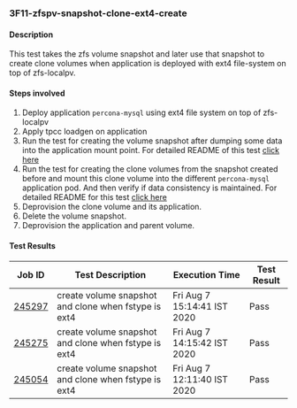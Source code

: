 ### 3F11-zfspv-snapshot-clone-ext4-create

#### Description

This test takes the zfs volume snapshot and later use that snapshot to create clone volumes when application is deployed with ext4 file-system on top of zfs-localpv.

#### Steps involved

1. Deploy application `percona-mysql` using ext4 file system on top of zfs-localpv
2. Apply tpcc loadgen on application
3. Run the test for creating the volume snapshot after dumping some data into the application mount point. For detailed README of this test [click here](https://github.com/openebs/e2e-tests/experiments/zfs-localpv/functional/zfspv-snapshot)
4. Run the test for creating the clone volumes from the snapshot created before and mount this clone volume into the different `percona-mysql` application pod. And then verify if data consistency is maintained. For detailed README for this test [click here](https://github.com/openebs/e2e-tests/experiments/zfs-localpv/functional/zfspv-clone)
5. Deprovision the clone volume and its application.
6. Delete the volume snapshot.
7. Deprovision the application and parent volume.

#### Test Results

| Job ID  |      Test Description         | Execution Time |   Test Result   |
|---------|-------------------------------|----------------|-----------------|
|     <a href="https://gitlab.openebs.ci/openebs/e2e-nativek8s/-/jobs/245297">245297</a>           |  create volume snapshot and clone when fstype is ext4           | Fri Aug  7 15:14:41 IST 2020  | Pass |
|     <a href="https://gitlab.openebs.ci/openebs/e2e-nativek8s/-/jobs/245275">245275</a>           |  create volume snapshot and clone when fstype is ext4           | Fri Aug  7 14:15:42 IST 2020  | Pass |
|     <a href="https://gitlab.openebs.ci/openebs/e2e-nativek8s/-/jobs/245054">245054</a>           |  create volume snapshot and clone when fstype is ext4           | Fri Aug  7 12:11:40 IST 2020  | Pass |